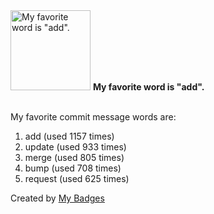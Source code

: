 <img src="https://my-badges.github.io/my-badges/favorite-word.png" alt="My favorite word is &quot;add&quot;." title="My favorite word is &quot;add&quot;." width="128">
<strong>My favorite word is &quot;add&quot;.</strong>
<br><br>

My favorite commit message words are:

1. add (used 1157 times)
2. update (used 933 times)
3. merge (used 805 times)
4. bump (used 708 times)
5. request (used 625 times)


Created by <a href="https://github.com/my-badges/my-badges">My Badges</a>